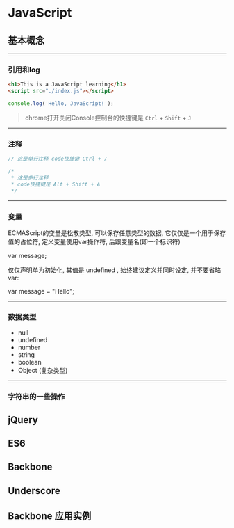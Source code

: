 # JavaScript

## 基本概念

---

### 引用和log

```html
<h1>This is a JavaScript learning</h1>
<script src="./index.js"></script>
```

```JavaScript
console.log('Hello, JavaScript!');
```

> chrome打开关闭Console控制台的快捷键是 `Ctrl` + `Shift` + `J`

---

### 注释

```JavaScript
// 这是单行注释 code快捷键 Ctrl + /

/* 
 * 这是多行注释
 * code快捷键是 Alt + Shift + A
 */
```

---

### 变量

ECMAScript的变量是松散类型, 可以保存任意类型的数据, 它仅仅是一个用于保存值的占位符, 定义变量使用var操作符, 后跟变量名(即一个标识符)

var message;

仅仅声明单为初始化, 其值是 undefined , 始终建议定义并同时设定, 并不要省略var:

var message = "Hello";



---

### 数据类型

- null
- undefined
- number
- string
- boolean
- Object (复杂类型)

---

### 字符串的一些操作













## jQuery

## ES6

## Backbone

## Underscore

## Backbone 应用实例